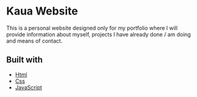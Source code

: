 # Kaua Website

This is a personal website designed only for my portfolio where I will provide information about myself, projects I have already done / am doing and means of contact.

## Built with

* [Html](https://html.com)
* [Css](https://www.w3schools.com/css/)
* [JavaScript](https://www.javascript.com)
